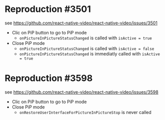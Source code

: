 # Reproduction #3501

see https://github.com/react-native-video/react-native-video/issues/3501

- Clic on PiP button to go to PiP mode
  - `onPictureInPictureStatusChanged` is called with `isActive = true`
- Close PiP mode
  - `onPictureInPictureStatusChanged` is called with `isActive = false`
  - `onPictureInPictureStatusChanged` is immediatly called with `isActive = true`

# Reproduction #3598

see https://github.com/react-native-video/react-native-video/issues/3598

- Clic on PiP button to go to PiP mode
- Close PiP mode
  - `onRestoreUserInterfaceForPictureInPictureStop` is never called

